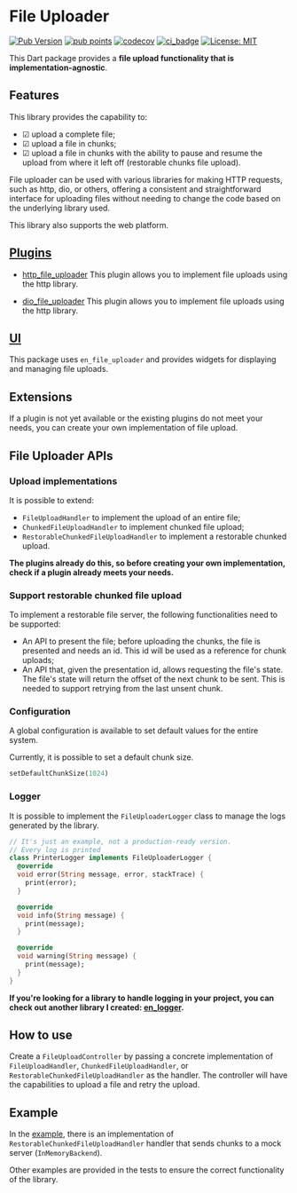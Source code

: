 # File Uploader

[![Pub Version][pub_badge]][pub_link]
[![pub points][pub_points]][pub_link]
[![codecov][codecov_badge]][codecov_link]
[![ci_badge][ci_badge]][ci_link]
[![License: MIT][license_badge]][license_link]

This Dart package provides a **file upload functionality that is implementation-agnostic**.

## Features

This library provides the capability to:

- ☑ upload a complete file;
- ☑ upload a file in chunks;
- ☑ upload a file in chunks with the ability to pause and resume the upload from where it left off (restorable chunks file upload).

File uploader can be used with various libraries for making HTTP requests, such as http, dio, or others, offering a consistent and straightforward interface for uploading files without needing to change the code based on the underlying library used.

This library also supports the web platform.

## [Plugins](https://github.com/MattiaPispisa/file_uploader/tree/main/plugins)

- [http_file_uploader](https://pub.dev/packages/http_file_uploader) This plugin allows you to implement file uploads using the http library.

- [dio_file_uploader](https://pub.dev/packages/dio_file_uploader) This plugin allows you to implement file uploads using the http library.

## [UI](https://pub.dev/packages/flutter_file_uploader)

This package uses `en_file_uploader` and provides widgets for displaying and managing file uploads.

## Extensions

If a plugin is not yet available or the existing plugins do not meet your needs, you can create your own implementation of file upload.

## File Uploader APIs

### Upload implementations

It is possible to extend:

- `FileUploadHandler` to implement the upload of an entire file;
- `ChunkedFileUploadHandler` to implement chunked file upload;
- `RestorableChunkedFileUploadHandler` to implement a restorable chunked upload.

**The plugins already do this, so before creating your own implementation, check if a plugin already meets your needs.**

### Support restorable chunked file upload

To implement a restorable file server, the following functionalities need to be supported:

- An API to present the file; before uploading the chunks, the file is presented and needs an id. This id will be used as a reference for chunk uploads;
- An API that, given the presentation id, allows requesting the file's state. The file's state will return the offset of the next chunk to be sent. This is needed to support retrying from the last unsent chunk.

### Configuration

A global configuration is available to set default values for the entire system.

Currently, it is possible to set a default chunk size.

```dart
setDefaultChunkSize(1024)
```


### Logger

It is possible to implement the `FileUploaderLogger` class to manage the logs generated by the library.

```dart
// It's just an example, not a production-ready version.
// Every log is printed
class PrinterLogger implements FileUploaderLogger {
  @override
  void error(String message, error, stackTrace) {
    print(error);
  }

  @override
  void info(String message) {
    print(message);
  }

  @override
  void warning(String message) {
    print(message);
  }
}
```

**If you're looking for a library to handle logging in your project, you can check out another library I created: [en_logger](https://pub.dev/packages/en_logger).**

## How to use

Create a `FileUploadController` by passing a concrete implementation of `FileUploadHandler`, `ChunkedFileUploadHandler`, or `RestorableChunkedFileUploadHandler` as the handler. The controller will have the capabilities to upload a file and retry the upload.

## Example

In the [example](https://github.com/MattiaPispisa/file_uploader/blob/main/file_uploader/example/lib/main.dart), there is an implementation of `RestorableChunkedFileUploadHandler` handler that sends chunks to a mock server (`InMemoryBackend`).

Other examples are provided in the tests to ensure the correct functionality of the library.

[license_badge]: https://img.shields.io/badge/license-MIT-blue.svg
[license_link]: https://opensource.org/licenses/MIT
[pub_link]: https://pub.dev/packages/en_file_uploader
[pub_badge]: https://img.shields.io/pub/v/en_file_uploader
[codecov_badge]: https://img.shields.io/codecov/c/github/MattiaPispisa/file_uploader/main?flag=en_file_uploader&logo=codecov
[codecov_link]: https://app.codecov.io/gh/MattiaPispisa/file_uploader/tree/main/en_file_uploader
[ci_badge]: https://img.shields.io/github/actions/workflow/status/MattiaPispisa/file_uploader/main.yaml
[ci_link]: https://github.com/MattiaPispisa/file_uploader/actions/workflows/main.yaml
[pub_points]: https://img.shields.io/pub/points/en_file_uploader